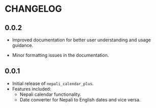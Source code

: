 
# CHANGELOG

## 0.0.2

- Improved documentation for better user understanding and usage guidance.

- Minor formatting issues in the documentation.

## 0.0.1

- Initial release of `nepali_calendar_plus`.
- Features included:
  - Nepali calendar functionality.
  - Date converter for Nepali to English dates and vice versa.
